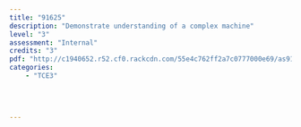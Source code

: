 ```yaml
---
title: "91625"
description: "Demonstrate understanding of a complex machine"
level: "3"
assessment: "Internal"
credits: "3"
pdf: "http://c1940652.r52.cf0.rackcdn.com/55e4c762ff2a7c0777000e69/as91625.pdf"
categories:
    - "TCE3"
    
    
    
    
---
```

